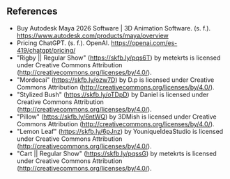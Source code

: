 ## References
* Buy Autodesk Maya 2026 Software | 3D Animation Software. (s. f.). https://www.autodesk.com/products/maya/overview
* Pricing ChatGPT. (s. f.). OpenAI. https://openai.com/es-419/chatgpt/pricing/
* "Rigby || Regular Show" (https://skfb.ly/pqs6T) by metekrts is licensed under Creative Commons Attribution (http://creativecommons.org/licenses/by/4.0/).
* "Mordecai" (https://skfb.ly/ozw7D) by D.p is licensed under Creative Commons Attribution (http://creativecommons.org/licenses/by/4.0/).
* "Stylized Bush" (https://skfb.ly/oTDpD) by Daniel is licensed under Creative Commons Attribution (http://creativecommons.org/licenses/by/4.0/).
* "Pillow" (https://skfb.ly/6ntWQ) by 3DMish is licensed under Creative Commons Attribution (http://creativecommons.org/licenses/by/4.0/).
* "Lemon Leaf" (https://skfb.ly/6pJnz) by YouniqueĪdeaStudio is licensed under Creative Commons Attribution (http://creativecommons.org/licenses/by/4.0/).
* "Cart || Regular Show" (https://skfb.ly/pqssG) by metekrts is licensed under Creative Commons Attribution (http://creativecommons.org/licenses/by/4.0/).
